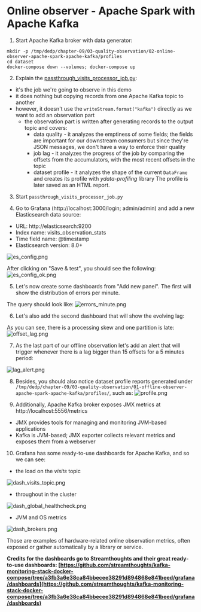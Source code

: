 # Online observer - Apache Spark with Apache Kafka

1. Start Apache Kafka broker with data generator:
```
mkdir -p /tmp/dedp/chapter-09/03-quality-observation/02-online-observer-apache-spark-apache-kafka/profiles
cd dataset
docker-compose down --volumes; docker-compose up
```

2. Explain the [passthrough_visits_processor_job.py](passthrough_visits_processor_job.py):
* it's the job we're going to observe in this demo
* it does nothing but copying records from one Apache Kafka topic to another
* however, it doesn't use the `writeStream.format("kafka")` directly as we want to add an observation part
  * the observation part is written after generating records to the output topic and covers:
    * data quality - it analyzes the emptiness of some fields; the fields are important for our downstream consumers
    but since they're JSON messages, we don't have a way to enforce their quality
    * job lag - it analyzes the progress of the job by comparing the offsets from 
      the accumulators, with the most recent offsets in the topic
    * dataset profile - it analyzes the shape of the current `DataFrame` and creates its profile with _ydata-profiling_ library
      The profile is later saved as an HTML report.

3. Start `passthrough_visits_processor_job.py`

4. Go to Grafana (http://localhost:3000/login; admin/admin) and add a new Elasticsearch data source:
* URL: http://elasticsearch:9200 
* Index name: visits_observation_stats
* Time field name: @timestamp
* Elasticsearch version: 8.0+

![es_config.png](assets/es_config.png)

After clicking on "Save & test", you should see the following:
![es_config_ok.png](assets/es_config_ok.png)

5. Let's now create some dashboards from "Add new panel". The first will show the distribution of errors 
per minute.

The query should look like:
![errors_minute.png](assets/errors_minute.png)

6. Let's also add the second dashboard that will show the evolving lag:

As you can see, there is a processing skew and one partition is late:
![offset_lag.png](assets/offset_lag.png)


7. As the last part of our offline observation let's add an alert that will trigger 
whenever there is a lag bigger than 15 offsets for a 5 minutes period:
 
![lag_alert.png](assets/lag_alert.png)


8. Besides, you should also notice dataset profile reports generated under `/tmp/dedp/chapter-09/03-quality-observation/01-offline-observer-apache-spark-apache-kafka/profiles/`, such as:
![profile.png](assets/profile.png)

9. Additionally, Apache Kafka broker exposes JMX metrics at http://localhost:5556/metrics
* JMX provides tools for managing and monitoring JVM-based applications
* Kafka is JVM-based; JMX exporter collects relevant metrics and exposes them from a webserver

10. Grafana has some ready-to-use dashboards for Apache Kafka, and so we can see:

* the load on the _visits_ topic

![dash_visits_topic.png](assets/dash_visits_topic.png)

* throughout in the cluster

![dash_global_healthcheck.png](assets/dash_global_healthcheck.png)

* JVM and OS metrics

![dash_brokers.png](assets/dash_brokers.png)

Those are examples of hardware-related online observation metrics, often exposed or gather automatically by a library
or service.

**Credits for the dashboards go to Streamthoughts and their great ready-to-use dashboards:
[https://github.com/streamthoughts/kafka-monitoring-stack-docker-compose/tree/a3fb3a6e38ca84bbecee38291d894868e841beed/grafana/dashboards](https://github.com/streamthoughts/kafka-monitoring-stack-docker-compose/tree/a3fb3a6e38ca84bbecee38291d894868e841beed/grafana/dashboards)**